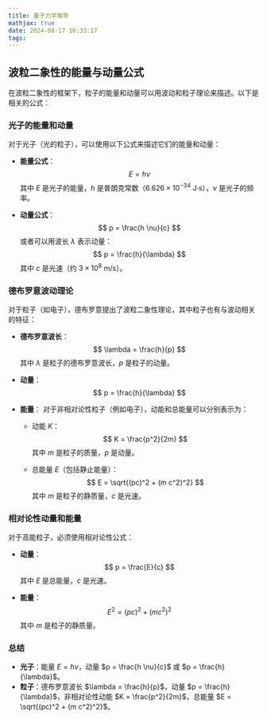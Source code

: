 ```yaml
---
title: 量子力学推导
mathjax: true
date: 2024-08-17 16:33:17
tags:
---
```

## 波粒二象性的能量与动量公式

在波粒二象性的框架下，粒子的能量和动量可以用波动和粒子理论来描述。以下是相关的公式：

### 光子的能量和动量

对于光子（光的粒子），可以使用以下公式来描述它们的能量和动量：

- **能量公式**：
  $$
  E = h \nu
  $$
  其中 $E$ 是光子的能量，$h$ 是普朗克常数（$6.626 \times 10^{-34}$ J·s），$\nu$ 是光子的频率。

- **动量公式**：
  $$
  p = \frac{h \nu}{c}
  $$
  或者可以用波长 $\lambda$ 表示动量：
  $$
  p = \frac{h}{\lambda}
  $$
  其中 $c$ 是光速（约 $3 \times 10^8$ m/s）。

### 德布罗意波动理论

对于粒子（如电子），德布罗意提出了波粒二象性理论，其中粒子也有与波动相关的特征：

- **德布罗意波长**：
  $$
  \lambda = \frac{h}{p}
  $$
  其中 $\lambda$ 是粒子的德布罗意波长，$p$ 是粒子的动量。

- **动量**：
  $$
  p = \frac{h}{\lambda}
  $$

- **能量**：
  对于非相对论性粒子（例如电子），动能和总能量可以分别表示为：
  - 动能 $K$：
    $$
    K = \frac{p^2}{2m}
    $$
    其中 $m$ 是粒子的质量，$p$ 是动量。

  - 总能量 $E$（包括静止能量）：
    $$
    E = \sqrt{(pc)^2 + (m c^2)^2}
    $$
    其中 $m$ 是粒子的静质量，$c$ 是光速。

### 相对论性动量和能量

对于高能粒子，必须使用相对论性公式：

- **动量**：
  $$
  p = \frac{E}{c}
  $$
  其中 $E$ 是总能量，$c$ 是光速。

- **能量**：
  $$
  E^2 = (pc)^2 + (m c^2)^2
  $$
  其中 $m$ 是粒子的静质量。

### 总结

- **光子**：能量 $E = h \nu$，动量 $p = \frac{h \nu}{c}$ 或 $p = \frac{h}{\lambda}$。
- **粒子**：德布罗意波长 $\lambda = \frac{h}{p}$，动量 $p = \frac{h}{\lambda}$，非相对论性动能 $K = \frac{p^2}{2m}$，总能量 $E = \sqrt{(pc)^2 + (m c^2)^2}$。